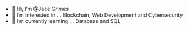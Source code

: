 - 👋 Hi, I’m @Jace Grimes
- 👀 I’m interested in ... Blockchain, Web Development and Cybersecurity
- 🌱 I’m currently learning ... Database and SQL

<!---
OverlySolemn/OverlySolemn is a ✨ special ✨ repository because its `README.md` (this file) appears on your GitHub profile.
You can click the Preview link to take a look at your changes.
--->
